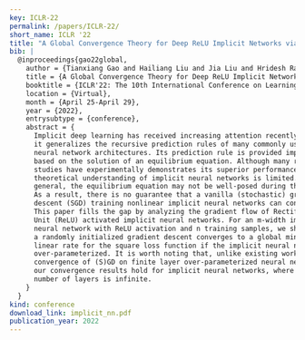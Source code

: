 ```yaml
---
key: ICLR-22
permalink: /papers/ICLR-22/
short_name: ICLR '22
title: "A Global Convergence Theory for Deep ReLU Implicit Networks via Over-Parameterization"
bib: |
  @inproceedings{gao22global,
    author = {Tianxiang Gao and Hailiang Liu and Jia Liu and Hridesh Rajan and Hongyang Gao},
    title = {A Global Convergence Theory for Deep ReLU Implicit Networks via Over-Parameterization},
    booktitle = {ICLR'22: The 10th International Conference on Learning Representations},
    location = {Virtual},
    month = {April 25-April 29},
    year = {2022},
    entrysubtype = {conference},
    abstract = {
      Implicit deep learning has received increasing attention recently, since
      it generalizes the recursive prediction rules of many commonly used
      neural network architectures. Its prediction rule is provided implicitly
      based on the solution of an equilibrium equation. Although many recent
      studies have experimentally demonstrates its superior performances, the
      theoretical understanding of implicit neural networks is limited. In
      general, the equilibrium equation may not be well-posed during the training.
      As a result, there is no guarantee that a vanilla (stochastic) gradient
      descent (SGD) training nonlinear implicit neural networks can converge.
      This paper fills the gap by analyzing the gradient flow of Rectified Linear
      Unit (ReLU) activated implicit neural networks. For an m-width implicit
      neural network with ReLU activation and n training samples, we show that
      a randomly initialized gradient descent converges to a global minimum at a
      linear rate for the square loss function if the implicit neural network is
      over-parameterized. It is worth noting that, unlike existing works on the
      convergence of (S)GD on finite layer over-parameterized neural networks,
      our convergence results hold for implicit neural networks, where the
      number of layers is infinite.
    }
  }
kind: conference
download_link: implicit_nn.pdf
publication_year: 2022
---
```

